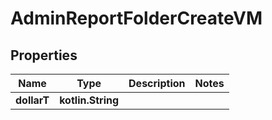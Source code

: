 
# AdminReportFolderCreateVM

## Properties
Name | Type | Description | Notes
------------ | ------------- | ------------- | -------------
**dollarT** | **kotlin.String** |  | 



